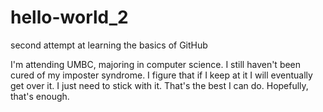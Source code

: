 # hello-world_2
second attempt at learning the basics of GitHub

I'm attending UMBC, majoring in computer science. I still haven't been cured of my imposter syndrome. I figure that if I keep at it I will eventually get over it. I just need to stick with it. That's the best I can do. Hopefully, that's enough.
